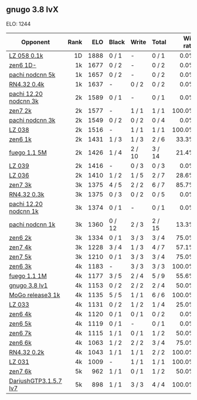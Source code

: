 ## gnugo 3.8 lvX ##

ELO: 1244

Opponent | Rank | ELO | Black | Write | Total | Win rate
---------|-----:|----:|-------|-------|-------|-------:
[LZ 058 0.1k](LZ%20058%200.1k.md) | 1D | 1888 | 0 / 1 | - | 0 / 1 | 0.0%
[zen6 1D-](zen6%201D-.md) | 1k | 1677 | 0 / 2 | - | 0 / 2 | 0.0%
[pachi nodcnn 5k](pachi%20nodcnn%205k.md) | 1k | 1657 | 0 / 2 | - | 0 / 2 | 0.0%
[RN4.32 0.4k](RN4.32%200.4k.md) | 1k | 1637 | - | 0 / 2 | 0 / 2 | 0.0%
[pachi 12.20 nodcnn 3k](pachi%2012.20%20nodcnn%203k.md) | 2k | 1589 | 0 / 1 | - | 0 / 1 | 0.0%
[zen7 2k](zen7%202k.md) | 2k | 1577 | - | 1 / 1 | 1 / 1 | 100.0%
[pachi nodcnn 3k](pachi%20nodcnn%203k.md) | 2k | 1549 | 0 / 2 | 0 / 2 | 0 / 4 | 0.0%
[LZ 038](LZ%20038.md) | 2k | 1516 | - | 1 / 1 | 1 / 1 | 100.0%
[zen6 1k](zen6%201k.md) | 2k | 1431 | 1 / 3 | 1 / 3 | 2 / 6 | 33.3%
[fuego 1.1 5M](fuego%201.1%205M.md) | 2k | 1426 | 1 / 4 | 2 / 10 | 3 / 14 | 21.4%
[LZ 039](LZ%20039.md) | 2k | 1416 | - | 0 / 3 | 0 / 3 | 0.0%
[LZ 036](LZ%20036.md) | 2k | 1410 | 1 / 2 | 1 / 5 | 2 / 7 | 28.6%
[zen7 3k](zen7%203k.md) | 3k | 1375 | 4 / 5 | 2 / 2 | 6 / 7 | 85.7%
[RN4.32 0.3k](RN4.32%200.3k.md) | 3k | 1375 | 0 / 3 | 0 / 2 | 0 / 5 | 0.0%
[pachi 12.20 nodcnn 1k](pachi%2012.20%20nodcnn%201k.md) | 3k | 1374 | 0 / 1 | - | 0 / 1 | 0.0%
[pachi nodcnn 1k](pachi%20nodcnn%201k.md) | 3k | 1360 | 0 / 12 | 2 / 3 | 2 / 15 | 13.3%
[zen6 2k](zen6%202k.md) | 3k | 1334 | 0 / 1 | 3 / 3 | 3 / 4 | 75.0%
[zen7 4k](zen7%204k.md) | 3k | 1228 | 3 / 4 | 1 / 3 | 4 / 7 | 57.1%
[zen7 5k](zen7%205k.md) | 3k | 1210 | 0 / 1 | 3 / 3 | 3 / 4 | 75.0%
[zen6 3k](zen6%203k.md) | 4k | 1183 | - | 3 / 3 | 3 / 3 | 100.0%
[fuego 1.1 1M](fuego%201.1%201M.md) | 4k | 1177 | 3 / 5 | 2 / 4 | 5 / 9 | 55.6%
[gnugo 3.8 lv1](gnugo%203.8%20lv1.md) | 4k | 1153 | 0 / 2 | 2 / 2 | 2 / 4 | 50.0%
[MoGo release3 1k](MoGo%20release3%201k.md) | 4k | 1135 | 5 / 5 | 1 / 1 | 6 / 6 | 100.0%
[LZ 033](LZ%20033.md) | 4k | 1131 | 0 / 2 | 1 / 2 | 1 / 4 | 25.0%
[zen6 4k](zen6%204k.md) | 4k | 1120 | 0 / 1 | 0 / 1 | 0 / 2 | 0.0%
[zen6 5k](zen6%205k.md) | 4k | 1119 | 0 / 1 | - | 0 / 1 | 0.0%
[zen6 7k](zen6%207k.md) | 4k | 1115 | 1 / 1 | 0 / 1 | 1 / 2 | 50.0%
[zen6 6k](zen6%206k.md) | 4k | 1063 | 1 / 2 | 2 / 2 | 3 / 4 | 75.0%
[RN4.32 0.2k](RN4.32%200.2k.md) | 4k | 1043 | 1 / 1 | 1 / 1 | 2 / 2 | 100.0%
[LZ 031](LZ%20031.md) | 4k | 1009 | - | 1 / 1 | 1 / 1 | 100.0%
[zen7 6k](zen7%206k.md) | 5k | 962 | 1 / 1 | 0 / 1 | 1 / 2 | 50.0%
[DariushGTP3.1.5.7 lv7](DariushGTP3.1.5.7%20lv7.md) | 5k | 898 | 1 / 1 | 3 / 3 | 4 / 4 | 100.0%
